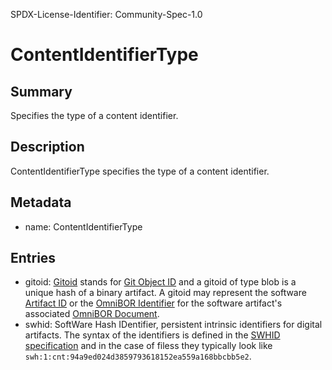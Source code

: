 SPDX-License-Identifier: Community-Spec-1.0

# ContentIdentifierType

## Summary

Specifies the type of a content identifier.

## Description

ContentIdentifierType specifies the type of a content identifier.

## Metadata

- name: ContentIdentifierType

## Entries

- gitoid: [Gitoid](https://www.iana.org/assignments/uri-schemes/prov/gitoid) stands for [Git Object ID](https://git-scm.com/book/en/v2/Git-Internals-Git-Objects) and a gitoid of type blob is a unique hash of a binary artifact. A gitoid may represent the software [Artifact ID](https://github.com/omnibor/spec/blob/main/spec/SPEC.md#artifact-id) or the [OmniBOR Identifier](https://github.com/omnibor/spec/blob/main/spec/SPEC.md#omnibor-identifier) for the software artifact's associated [OmniBOR Document](https://github.com/omnibor/spec/blob/main/spec/SPEC.md#omnibor-document).
- swhid: SoftWare Hash IDentifier, persistent intrinsic identifiers for digital artifacts. The syntax of the identifiers is defined in the [SWHID specification](https://www.swhid.org/specification/v1.1/4.Syntax) and in the case of filess they typically look like `swh:1:cnt:94a9ed024d3859793618152ea559a168bbcbb5e2`.
